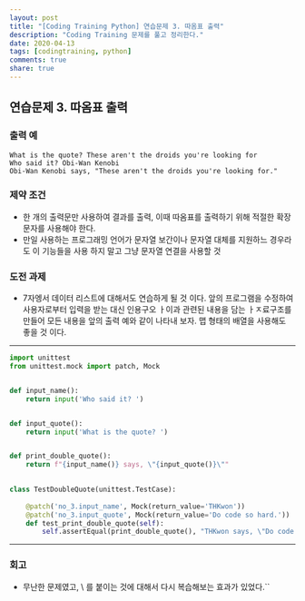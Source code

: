 ```yaml
---
layout: post
title: "[Coding Training Python] 연습문제 3. 따옴표 출력"
description: "Coding Training 문제를 풀고 정리한다."
date: 2020-04-13
tags: [codingtraining, python]
comments: true
share: true
---
```




## 연습문제 3. 따옴표 출력



### 출력 예

```
What is the quote? These aren't the droids you're looking for
Who said it? Obi-Wan Kenobi
Obi-Wan Kenobi says, "These aren't the droids you're looking for."
```



### 제약 조건

*   한 개의 출력문만 사용하여 결과를 출력, 이때 따옴표를 출력하기 위해 적절한 확장문자를 사용해야 한다.
*   만일 사용하는 프로그래밍 언어가 문자열 보간이나 문자열 대체를 지원하느 경우라도 이 기능들을 사용 하지 말고 그냥 문자열 연결을 사용할 것



### 도전 과제

*   7자엥서 데이터 리스트에 대해서도 연습하게 될 것 이다. 앞의 프로그램을 수정하여 사용자로부터 입력을 받는 대신 인용구오 ㅏ이과 관련된 내용을 담는 ㅏㅈ료구조를 만들어 모든 내용을 앞의 출력 예와 같이 나타내 보자. 맵 형태의 배열을 사용해도 좋을 것 이다.

----



```python
import unittest
from unittest.mock import patch, Mock


def input_name():
    return input('Who said it? ')


def input_quote():
    return input('What is the quote? ')


def print_double_quote():
    return f"{input_name()} says, \"{input_quote()}\""
    

class TestDoubleQuote(unittest.TestCase):
    
    @patch('no_3.input_name', Mock(return_value='THKwon'))
    @patch('no_3.input_quote', Mock(return_value='Do code so hard.'))
    def test_print_double_quote(self):
        self.assertEqual(print_double_quote(), "THKwon says, \"Do code so hard.\"")

```



---



### 회고

*   무난한 문제였고, \ 를 붙이는 것에 대해서 다시 복습해보는 효과가 있었다.``